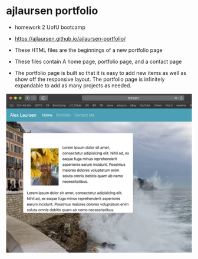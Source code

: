 # ajlaursen portfolio

* homework 2 UofU bootcamp

* https://ajlaursen.github.io/ajlaursen-portfolio/

* These HTML files are the beginnings of a new portfolio page

* These files contain A home page, portfolio page, and a contact page

* The portfolio page is built so that it is easy to add new items as well as show off the responsive layout. The portfolio page is infinitely expandable to add as many projects as needed.

![portfolio screenshot](Assets/Images/portfolio-screenshot.png)
